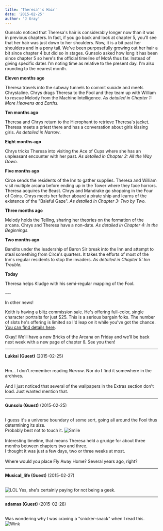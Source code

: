 ```yaml
---
title: 'Theresa''s Hair'
date: '2015-02-25'
author: 'J Gray'
---
```


<p>Gunsolo noticed that Theresa's hair is considerably longer now than it was in previous chapters. In fact, if you go back and look at chapter 5, you'll see that her hair was just down to her shoulders. Now, it is a bit past her shoulders and in a pony tail. We've been purposefully growing out her hair a bit since chapter 4 but did so in stages. Gunsolo asked how long it has been since chapter 5 so here's the official timeline of MotA thus far. Instead of giving specific dates I'm noting time as relative to the present day. I'm also rounding to the nearest month.</p><p><strong>Eleven months ago</strong></p><p>Theresa travels into the subway tunnels to commit suicide and meets Chrystaline. Chrys drags Theresa to the Fool and they team up with William to rescue Melody from the Machine Intelligence. <em>As detailed in Chapter 1: More Heavens and Earths.</em></p><p><strong>Ten months ago</strong></p><p>Theresa and Chrys return to the Hierophant to retrieve Theresa's jacket. Theresa meets a priest there and has a conversation about girls kissing girls. <em>As detailed in Narrow</em>.</p><p><strong>Eight months ago</strong></p><p>Chrys tricks Theresa into visiting the Ace of Cups where she has an unpleasant encounter with her past. <em>As detailed in Chapter 2: All the Way Down.</em></p><p><strong>Five months ago</strong></p><p>Circe sends the residents of the Inn to gather supplies. Theresa and William visit multiple arcana before ending up in the Tower where they face horrors. Theresa acquires the Beast. Chrys and Mandrake go shopping in the Four of Coins. Chrys meets her father aboard a pirate ship and learns of the existence of the "Baleful Gaze". <em>As detailed in Chapter 3: Two by Two.</em></p><p><strong>Three months ago</strong></p><p>Melody holds the Telling, sharing her theories on the formation of the arcana. Chrys and Theresa have a non-date. <em>As detailed in Chapter 4: In the Beginnings.</em></p><p><strong>Two months ago</strong></p><p>Bandits under the leadership of Baron Sir break into the Inn and attempt to steal something from Circe's quarters. It takes the efforts of most of the Inn's regular residents to stop the invaders. <em>As detailed in Chapter 5: Inn Trouble.</em></p><p><strong>Today</strong></p><p>Theresa helps Kludge with his semi-regular mapping of the Fool.</p><p>---</p><p>In other news!</p><p>Keith is having a blitz commission sale. He's offering full-color, single character portraits for just $25. This is a serious bargain folks. The number of slots he's offering is limited so I'd leap on it while you've got the chance. <a href="http://Keira.deviantart.com/journal/Blitz-Commissions-515597555" target="_blank">You can find details here</a>.</p><p>Okay! We'll have a new Bricks of the Arcana on Friday and we'll be back next week with a new page of chapter 6. See you then!</p>

---
**Lukkai (Guest)** (2015-02-25)

<br> Hm... I don't remember reading <i>Narrow</i>. Nor do I find it somewhere in the archives.<br><br>And I just noticed that several of the wallpapers in the Extras section don't load. Just wanted mention that.<br>

---
**Gunsolo (Guest)** (2015-02-25)

<br> I guess it's a universe boundary of some sort, going all around the Fool thus determining its size.<br>Probably best not to touch it. <img src="//smilies/smile.gif" alt="Smile" border="0"><br><br>Interesting timeline, that means Theresa held a grudge for about three months between chapters two and three.<br>I thought it was just a few days, two or three weeks at most.<br><br>Where would you place Fly Away Home? Several years ago, right?

---
**Musical_life (Guest)** (2015-02-27)

<br> <img src="//smilies/laugh.gif" alt="LOL" border="0"> Yes, she's certainly paying for not being a geek.

---
**adamas (Guest)** (2015-02-28)

<br> Was wondering why I was craving a "snicker-snack" when I read this. <img src="//smilies/wink1.gif" alt="Wink" border="0"><br>

